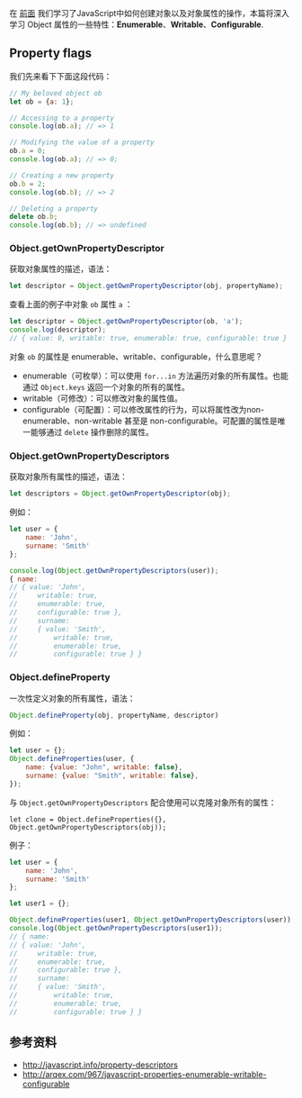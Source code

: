 在 [前面](https://wangwei.one/posts/b5949fa3.html) 我们学习了JavaScript中如何创建对象以及对象属性的操作，本篇将深入学习 Object 属性的一些特性：**Enumerable**、**Writable**、**Configurable**.

## Property flags

我们先来看下下面这段代码：

```javascript
// My beloved object ob
let ob = {a: 1};

// Accessing to a property
console.log(ob.a); // => 1

// Modifying the value of a property
ob.a = 0;
console.log(ob.a); // => 0;

// Creating a new property
ob.b = 2;
console.log(ob.b); // => 2

// Deleting a property
delete ob.b;
console.log(ob.b); // => undefined
```



### Object.getOwnPropertyDescriptor

获取对象属性的描述，语法：

```javascript
let descriptor = Object.getOwnPropertyDescriptor(obj, propertyName);
```

查看上面的例子中对象 `ob` 属性 `a` ：

```javascript
let descriptor = Object.getOwnPropertyDescriptor(ob, 'a');
console.log(descriptor);
// { value: 0, writable: true, enumerable: true, configurable: true }
```

对象 `ob` 的属性是 enumerable、writable、configurable，什么意思呢？

- enumerable（可枚举）：可以使用 `for...in` 方法遍历对象的所有属性。也能通过 `Object.keys` 返回一个对象的所有的属性。
- writable（可修改）：可以修改对象的属性值。
- configurable（可配置）：可以修改属性的行为，可以将属性改为non-enumerable、non-writable 甚至是 non-configurable。可配置的属性是唯一能够通过 `delete` 操作删除的属性。



### Object.getOwnPropertyDescriptors

获取对象所有属性的描述，语法：

```javascript
let descriptors = Object.getOwnPropertyDescriptor(obj);
```

例如：

```javascript
let user = {
    name: 'John',
    surname: 'Smith'
};

console.log(Object.getOwnPropertyDescriptors(user));
{ name:
// { value: 'John',
//     writable: true,
//     enumerable: true,
//     configurable: true },
//     surname:
//     { value: 'Smith',
//         writable: true,
//         enumerable: true,
//         configurable: true } }
```



### Object.defineProperty

一次性定义对象的所有属性，语法：

```javascript
Object.defineProperty(obj, propertyName, descriptor)
```

例如：

```javascript
let user = {};
Object.defineProperties(user, {
    name: {value: "John", writable: false},
    surname: {value: "Smith", writable: false},
});
```

与 `Object.getOwnPropertyDescriptors` 配合使用可以克隆对象所有的属性：

```
let clone = Object.defineProperties({}, Object.getOwnPropertyDescriptors(obj));
```

例子：

```javascript
let user = {
    name: 'John',
    surname: 'Smith'
};

let user1 = {};

Object.defineProperties(user1, Object.getOwnPropertyDescriptors(user));
console.log(Object.getOwnPropertyDescriptors(user1));
// { name:
// { value: 'John',
//     writable: true,
//     enumerable: true,
//     configurable: true },
//     surname:
//     { value: 'Smith',
//         writable: true,
//         enumerable: true,
//         configurable: true } } 
```



## 参考资料

- http://javascript.info/property-descriptors
- http://arqex.com/967/javascript-properties-enumerable-writable-configurable